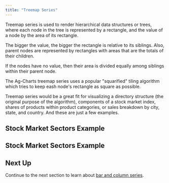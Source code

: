 ```yaml
---
title: "Treemap Series"
---
```


Treemap series is used to render hierarchical data structures or trees, where each node in the
tree is represented by a rectangle, and the value of a node by the area of its rectangle.

The bigger the value, the bigger the rectangle is relative to its siblings. Also, parent nodes
are represented by rectangles with areas that are the totals of their children.

If the nodes have no value, then their area is divided equally among siblings within their parent node.

The Ag-Charts treemap series uses a popular "squarified" tiling algorithm which tries to keep
eash node's rectangle as square as possible.

Treemap series would be a great fit for visualizing a directory structure (the original purpose of
the algorithm), components of a stock market index, shares of products within product categories,
or sales breakdown by city, state, and country. And these are just a few examples.

## Stock Market Sectors Example

<chart-example title='Stock Market Sectors' name='stock-market-sectors' type='generated'></chart-example>

## Stock Market Sectors Example

<chart-example title='Organizational Chart' name='org-chart' type='generated'></chart-example>



## Next Up

Continue to the next section to learn about [bar and column series](../charts-bar-series/).
